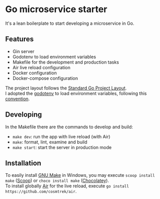 # Go microservice starter
It's a lean boilerplate to start developing a microservice in Go.

## Features
- Gin server
- Godotenv to load environment variables
- Makefile for the development and production tasks
- Air live reload configuration
- Docker configuration
- Docker-compose configuration

The project layout follows the [Standard Go Project Layout](https://github.com/golang-standards/project-layout).  
I adopted the [godotenv](https://pkg.go.dev/github.com/joho/godotenv) to load environment variables, following this [convention](https://github.com/bkeepers/dotenv#what-other-env-files-can-i-use).

## Developing
In the Makefile there are the commands to develop and build:
- `make dev`: run the app with live reload (with Air)
- `make`: format, lint, examine and build
- `make start`: start the server in production mode

## Installation
To easily install [GNU Make](https://www.gnu.org/software/make/) in Windows, you may execute `scoop install make` ([Scoop](https://scoop.sh/)) or `choco install make` ([Chocolatey](https://chocolatey.org/)).  
To install globally [Air](https://github.com/cosmtrek/air) for the live reload, execute `go install https://github.com/cosmtrek/air`.
